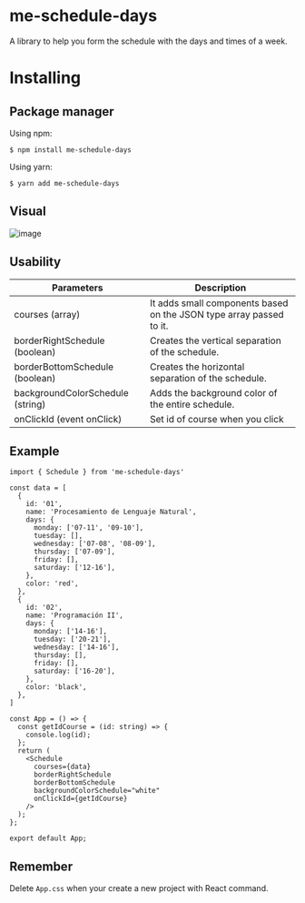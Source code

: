 # me-schedule-days

A library to help you form the schedule with the days and times of a week.

# Installing

## Package manager

Using npm:

```
$ npm install me-schedule-days
```

Using yarn:

```
$ yarn add me-schedule-days
```

## Visual

![image](https://user-images.githubusercontent.com/85658986/206887508-457c2b5d-52a8-4048-ada7-3150e19bdb39.png)

## Usability


| Parameters                       | Description                                                         |
| -------------------------------- | ------------------------------------------------------------------- |
| courses (array)                  | It adds small components based on the JSON type array passed to it. |
| borderRightSchedule (boolean)    | Creates the vertical separation of the schedule.                    |
| borderBottomSchedule (boolean)   | Creates the horizontal separation of the schedule.                  |
| backgroundColorSchedule (string) | Adds the background color of the entire schedule.                   |
| onClickId (event onClick)        | Set id of course when you click                                     |

## Example

```
import { Schedule } from 'me-schedule-days'
```

```
const data = [
  {
    id: '01',
    name: 'Procesamiento de Lenguaje Natural',
    days: {
      monday: ['07-11', '09-10'],
      tuesday: [],
      wednesday: ['07-08', '08-09'],
      thursday: ['07-09'],
      friday: [],
      saturday: ['12-16'],
    },
    color: 'red',
  },
  {
    id: '02',
    name: 'Programación II',
    days: {
      monday: ['14-16'],
      tuesday: ['20-21'],
      wednesday: ['14-16'],
      thursday: [],
      friday: [],
      saturday: ['16-20'],
    },
    color: 'black',
  },
]

const App = () => {
  const getIdCourse = (id: string) => {
    console.log(id);
  };
  return (
    <Schedule
      courses={data}
      borderRightSchedule
      borderBottomSchedule
      backgroundColorSchedule="white"
      onClickId={getIdCourse}
    />
  );
};

export default App;
```

## Remember

Delete `App.css` when your create a new project with React command.
